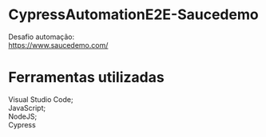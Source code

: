 # CypressAutomationE2E-Saucedemo
Desafio automação:<br />
https://www.saucedemo.com/<br />

# Ferramentas utilizadas
Visual Studio Code;<br />
JavaScript;<br />
NodeJS;<br />
Cypress<br />